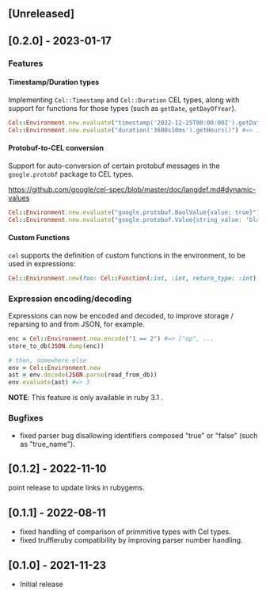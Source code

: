 ## [Unreleased]

## [0.2.0] - 2023-01-17

### Features

#### Timestamp/Duration types

Implementing `Cel::Timestamp` and `Cel::Duration` CEL types, along with support for functions for those types (such as `getDate`, `getDayOfYear`).

```ruby
Cel::Environment.new.evaluate("timestamp('2022-12-25T00:00:00Z').getDate()") #=> 25
Cel::Environment.new.evaluate("duration('3600s10ms').getHours()") #=> 1
```

#### Protobuf-to-CEL conversion

Support for auto-conversion of certain protobuf messages in the `google.protobf` package to CEL types.

https://github.com/google/cel-spec/blob/master/doc/langdef.md#dynamic-values

```ruby
Cel::Environment.new.evaluate("google.protobuf.BoolValue{value: true}") #=> true
Cel::Environment.new.evaluate("google.protobuf.Value{string_value: 'bla'}") #=> "bla"
```

#### Custom Functions

`cel` supports the definition of custom functions in the environment, to be used in expressions:

```ruby
Cel::Environment.new(foo: Cel::Function(:int, :int, return_type: :int) { |a, b| a + b }).evaluate("foo(2, 2)") #=> 4
```

### Expression encoding/decoding

Expressions can now be encoded and decoded, to improve storage / reparsing to and from JSON, for example.

```ruby
enc = Cel::Environment.new.encode("1 == 2") #=> ["op", ...
store_to_db(JSON.dump(enc))

# then, somewhere else
env = Cel::Environment.new
ast = env.decode(JSON.parse(read_from_db))
env.evaluate(ast) #=> 3
```

**NOTE**: This feature is only available in ruby 3.1 .

### Bugfixes

* fixed parser bug disallowing identifiers composed "true" or "false" (such as "true_name").

## [0.1.2] - 2022-11-10

point release to update links in rubygems.

## [0.1.1] - 2022-08-11

* fixed handling of comparison of primmitive types with Cel types.
* fixed truffleruby compatibility by improving parser number handling.

## [0.1.0] - 2021-11-23

- Initial release
